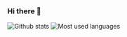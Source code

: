 ### Hi there 👋

<!--
**elmoneto/elmoneto** is a ✨ _special_ ✨ repository because its `README.md` (this file) appears on your GitHub profile.

Here are some ideas to get you started:

- 🔭 I’m currently working on ...
- 🌱 I’m currently learning ...
- 👯 I’m looking to collaborate on ...
- 🤔 I’m looking for help with ...
- 💬 Ask me about ...
- 📫 How to reach me: ...
- 😄 Pronouns: ...
- ⚡ Fun fact: ...
-->

![Github stats](https://github-readme-stats-elmo-i5zbmn8bd-elmoneto.vercel.app/api?username=elmoneto&theme=merko&show_icons=true&count_private=true)
![Most used languages](https://github-readme-stats-elmo-i5zbmn8bd-elmoneto.vercel.app/api/top-langs/?username=elmoneto&layout=compact&theme=merko&hide=jupyter%20notebook;TeX)
